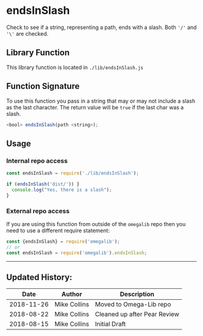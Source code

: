 # endsInSlash

Check to see if a string, representing a path, ends with a slash. Both `'/'` and `'\'` are checked.

## Library Function

This library function is located in `./lib/endsInSlash.js`


## Function Signature

To use this function you pass in a string that may or may not include a slash as the last character. The return value will be `true` if the last char was a slash.

```js
<bool> endsInSlash(path <string>);
```

## Usage

### Internal repo access

```js
const endsInSlash = require('./lib/endsInSlash');

if (endsInSlash('dist/')) }
  console.log("Yes, there is a slash");
}
```

### External repo access

If you are using this function from outside of the `omegalib` repo then you need to use a different require statement:

```js
const {endsInSlash} = require('omegalib');
// or
const endsInSlash = require('omegalib').endsInSlash;
```

---

## Updated History:

| Date | Author | Description |
| --- | --- | --- |
| 2018-11-26 | Mike Collins | Moved to Omega-Lib repo |
| 2018-08-22 | Mike Collins | Cleaned up after Pear Review |
| 2018-08-15 | Mike Collins | Initial Draft |
